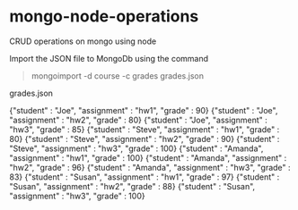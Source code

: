 mongo-node-operations
=====================

CRUD operations on mongo using node


Import the JSON file to MongoDb using the command
> mongoimport -d course -c grades grades.json

grades.json

{"student" : "Joe", "assignment" : "hw1", "grade" : 90}
{"student" : "Joe", "assignment" : "hw2", "grade" : 80}
{"student" : "Joe", "assignment" : "hw3", "grade" : 85}
{"student" : "Steve", "assignment" : "hw1", "grade" : 80}
{"student" : "Steve", "assignment" : "hw2", "grade" : 90}
{"student" : "Steve", "assignment" : "hw3", "grade" : 100}
{"student" : "Amanda", "assignment" : "hw1", "grade" : 100}
{"student" : "Amanda", "assignment" : "hw2", "grade" : 96}
{"student" : "Amanda", "assignment" : "hw3", "grade" : 83}
{"student" : "Susan", "assignment" : "hw1", "grade" : 97}
{"student" : "Susan", "assignment" : "hw2", "grade" : 88}
{"student" : "Susan", "assignment" : "hw3", "grade" : 100}

